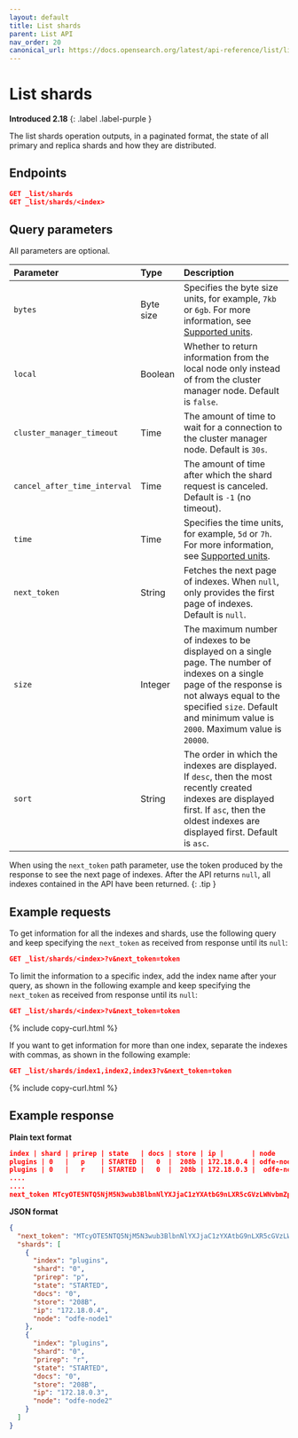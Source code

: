 ```yaml
---
layout: default
title: List shards
parent: List API
nav_order: 20
canonical_url: https://docs.opensearch.org/latest/api-reference/list/list-shards/
---
```


# List shards
**Introduced 2.18**
{: .label .label-purple }

The list shards operation outputs, in a paginated format, the state of all primary and replica shards and how they are distributed.

## Endpoints

```json
GET _list/shards
GET _list/shards/<index>
```

## Query parameters

All parameters are optional.

Parameter | Type | Description
:--- | :--- | :---
`bytes` | Byte size | Specifies the byte size units, for example, `7kb` or `6gb`. For more information, see [Supported units]({{site.url}}{{site.baseurl}}/opensearch/units/).
`local` | Boolean | Whether to return information from the local node only instead of from the cluster manager node. Default is `false`.
`cluster_manager_timeout` | Time | The amount of time to wait for a connection to the cluster manager node. Default is `30s`.
`cancel_after_time_interval` | Time | The amount of time after which the shard request is canceled. Default is `-1` (no timeout).
`time` | Time | Specifies the time units, for example, `5d` or `7h`. For more information, see [Supported units]({{site.url}}{{site.baseurl}}/opensearch/units/).
`next_token` | String | Fetches the next page of indexes. When `null`, only provides the first page of indexes. Default is `null`.
`size` | Integer | The maximum number of indexes to be displayed on a single page. The number of indexes on a single page of the response is not always equal to the specified `size`. Default and minimum value is `2000`. Maximum value is `20000`.
`sort` | String | The order in which the indexes are displayed. If `desc`, then the most recently created indexes are displayed first. If `asc`, then the oldest indexes are displayed first. Default is `asc`.

When using the `next_token` path parameter, use the token produced by the response to see the next page of indexes. After the API returns `null`, all indexes contained in the API have been returned.
{: .tip }

## Example requests

To get information for all the indexes and shards, use the following query and keep specifying the `next_token` as received from response until its `null`:

```json
GET _list/shards/<index>?v&next_token=token
```

To limit the information to a specific index, add the index name after your query, as shown in the following example and keep specifying the `next_token` as received from response until its `null`:

```json
GET _list/shards/<index>?v&next_token=token
```
{% include copy-curl.html %}

If you want to get information for more than one index, separate the indexes with commas, as shown in the following example:

```json
GET _list/shards/index1,index2,index3?v&next_token=token
```
{% include copy-curl.html %}

## Example response

**Plain text format**

```json
index | shard | prirep | state   | docs | store | ip |       | node
plugins | 0   |   p    | STARTED |   0  |  208b | 172.18.0.4 | odfe-node1
plugins | 0   |   r    | STARTED |   0  |  208b | 172.18.0.3 |  odfe-node2
....
....
next_token MTcyOTE5NTQ5NjM5N3wub3BlbnNlYXJjaC1zYXAtbG9nLXR5cGVzLWNvbmZpZw==   
```

**JSON format**

```json
{
  "next_token": "MTcyOTE5NTQ5NjM5N3wub3BlbnNlYXJjaC1zYXAtbG9nLXR5cGVzLWNvbmZpZw==",
  "shards": [
    {
      "index": "plugins",
      "shard": "0",
      "prirep": "p",
      "state": "STARTED",
      "docs": "0",
      "store": "208B",
      "ip": "172.18.0.4",
      "node": "odfe-node1"
    },
    {
      "index": "plugins",
      "shard": "0",
      "prirep": "r",
      "state": "STARTED",
      "docs": "0",
      "store": "208B",
      "ip": "172.18.0.3",
      "node": "odfe-node2"
    }
  ]
}
```
